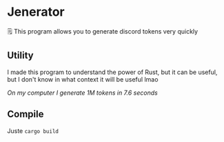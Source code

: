 # Jenerator
🗒️ This program allows you to generate discord tokens very quickly

## Utility

I made this program to understand the power of Rust, but it can be useful, but I don't know in what context it will be useful lmao

*On my computer I generate 1M tokens in 7.6 seconds*

## Compile

Juste `cargo build`
